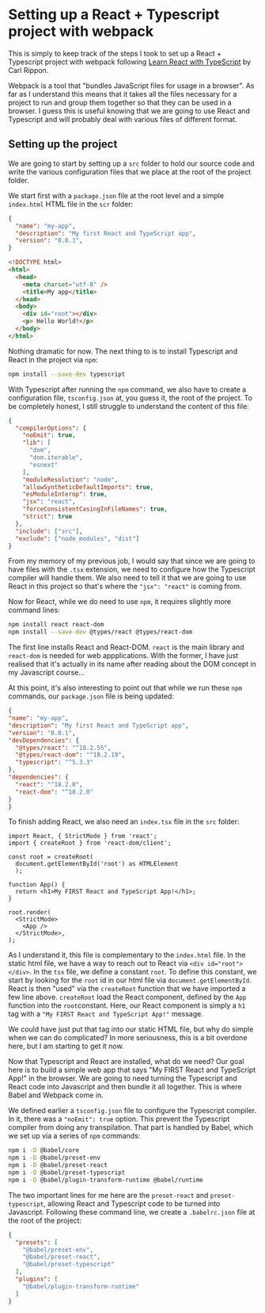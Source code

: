 # Setting up a React + Typescript project with webpack

This is simply to keep track of the steps I took to set up a React + Typescript project with webpack following [Learn React with TypeScript](https://www.packtpub.com/product/learn-react-with-typescript-second-edition/9781804614204) by Carl Rippon.

Webpack is a tool that "bundles JavaScript files for usage in a browser". As far as I understand this means that it takes all the files necessary for a project to run and group them together so that they can be used in a browser. I guess this is useful knowing that we are going to use React and Typescript and will probably deal with various files of different format.

## Setting up the project

We are going to start by setting up a `src` folder to hold our source code and write the various configuration files that we place at the root of the project folder. 

We start first with a `package.json` file at the root level and a simple `index.html` HTML file in the `scr` folder:

```json
{
  "name": "my-app",
  "description": "My first React and TypeScript app",
  "version": "0.0.1",
}
```

```html
<!DOCTYPE html>
<html>
  <head>
    <meta charset="utf-8" />
    <title>My app</title>
  </head>
  <body>
    <div id="root"></div>
    <p> Hello World!</p>
  </body>
</html>
```
Nothing dramatic for now. The next thing to is to install Typescript and React in the project via `npm`:
  
```bash
npm install --save-dev typescript
```

With Typescript after running the `npm` command, we also have to create a configuration file, `tsconfig.json` at, you guess it, the root of the project. To be completely honest, I still struggle to understand the content of this file:

```json
{
  "compilerOptions": {
    "noEmit": true,
    "lib": [
      "dom",
      "dom.iterable",
      "esnext"
    ],
    "moduleResolution": "node",    
    "allowSyntheticDefaultImports": true,
    "esModuleInterop": true,
    "jsx": "react",
    "forceConsistentCasingInFileNames": true,
    "strict": true
  },
  "include": ["src"],
  "exclude": ["node_modules", "dist"]
}
```
From my memory of my previous job, I would say that since we are going to have files with the `.tsx` extension, we need to configure how the Typescript compiler will handle them. We also need to tell it that we are going to use React in this project so that's where the `"jsx": "react"` is coming from.

Now for React, while we do need to use `npm`, it requires slightly more command lines:
  
  ```bash
  npm install react react-dom
  npm install --save-dev @types/react @types/react-dom
  ```

  The first line installs React and React-DOM. `react` is the main library and `react-dom` is needed for web appplications. With the former, I have just realised that it's actually in its name after reading about the DOM concept in my Javascript course...

  At this point, it's also interesting to point out that while we run these `npm` commands, our `package.json` file is being updated:

  ```json
  {
  "name": "my-app",
  "description": "My first React and TypeScript app",
  "version": "0.0.1",
  "devDependencies": {
    "@types/react": "^18.2.55",
    "@types/react-dom": "^18.2.19",
    "typescript": "^5.3.3"
  },
  "dependencies": {
    "react": "^18.2.0",
    "react-dom": "^18.2.0"
  }
}
```

To finish adding React, we also need an `index.tsx` file in the `src` folder:

```tsx
import React, { StrictMode } from 'react';
import { createRoot } from 'react-dom/client';

const root = createRoot(
  document.getElementById('root') as HTMLElement
  );

function App() {
  return <h1>My FIRST React and TypeScript App!</h1>;
}

root.render(
  <StrictMode>
    <App />
  </StrictMode>,
);
```

As I understand it, this file is complementary to the `index.html` file. In the static html file, we have a way to reach out to React via `<div id="root"></div>`. In the `tsx` file, we define a constant `root`. To define this constant, we start by looking for the `root` id in our html file via `document.getElementById`. React is then "used" via the `createRoot` function that we have imported a few line above. `createRoot` load the React component, defined by the `App` function into the `root`constant. Here, our React component is simply a `h1` tag with a `"My FIRST React and TypeScript App!"` message. 

We could have just put that tag into our static HTML file, but why do simple when we can do complicated? In more seriousness, this is a bit overdone here, but I am starting to get it now.

Now that Typescript and React are installed, what do we need? Our goal here is to build a simple web app that says "My FIRST React and TypeScript App!" in the browser. We are going to need turning the Typescript and React code into Javascript and then bundle it all together. This is where Babel and Webpack come in.

We defined earlier a `tsconfig.json` file to configure the Typescript compiler. In it, there was a `"noEmit": true` option. This prevent the Typescript compiler from doing any transpilation. That part is handled by Babel, which we set up via a series of `npm` commands:

```bash
npm i -D @babel/core
npm i -D @babel/preset-env
npm i -D @babel/preset-react
npm i -D @babel/preset-typescript
npm i -D @babel/plugin-transform-runtime @babel/runtime
``` 

The two important lines for me here are the `preset-react` and `preset-typescript`, allowing React and Typescript code to be turned into Javascript. Following these command line, we create a `.babelrc.json` file at the root of the project:

```json
{
  "presets": [
    "@babel/preset-env",
    "@babel/preset-react",
    "@babel/preset-typescript"
  ],
  "plugins": [
    "@babel/plugin-transform-runtime"
  ]
}
```